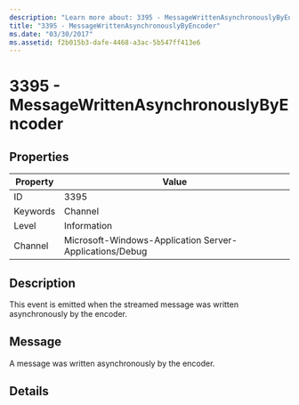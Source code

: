 ```yaml
---
description: "Learn more about: 3395 - MessageWrittenAsynchronouslyByEncoder"
title: "3395 - MessageWrittenAsynchronouslyByEncoder"
ms.date: "03/30/2017"
ms.assetid: f2b015b3-dafe-4468-a3ac-5b547ff413e6
---
```

# 3395 - MessageWrittenAsynchronouslyByEncoder

## Properties

| Property | Value |
| - | - |
|ID|3395|  
|Keywords|Channel|  
|Level|Information|  
|Channel|Microsoft-Windows-Application Server-Applications/Debug|  
  
## Description  

 This event is emitted when the streamed message was written asynchronously by the encoder.  
  
## Message  

 A message was written asynchronously by the encoder.  
  
## Details
